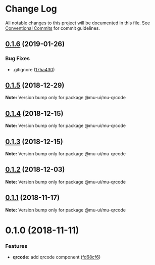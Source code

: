 # Change Log

All notable changes to this project will be documented in this file.
See [Conventional Commits](https://conventionalcommits.org) for commit guidelines.

## [0.1.6](https://github.com/mu-ui/mu-ui/compare/@mu-ui/mu-qrcode@0.1.5...@mu-ui/mu-qrcode@0.1.6) (2019-01-26)


### Bug Fixes

* .gitignore ([175a430](https://github.com/mu-ui/mu-ui/commit/175a430))





## [0.1.5](https://github.com/mu-ui/mu-ui/compare/@mu-ui/mu-qrcode@0.1.4...@mu-ui/mu-qrcode@0.1.5) (2018-12-29)

**Note:** Version bump only for package @mu-ui/mu-qrcode





## [0.1.4](https://github.com/mu-ui/mu-ui/compare/@mu-ui/mu-qrcode@0.1.3...@mu-ui/mu-qrcode@0.1.4) (2018-12-15)

**Note:** Version bump only for package @mu-ui/mu-qrcode





## [0.1.3](https://github.com/mu-ui/mu-ui/compare/@mu-ui/mu-qrcode@0.1.2...@mu-ui/mu-qrcode@0.1.3) (2018-12-15)

**Note:** Version bump only for package @mu-ui/mu-qrcode





## [0.1.2](https://github.com/mu-ui/mu-ui/compare/@mu-ui/mu-qrcode@0.1.1...@mu-ui/mu-qrcode@0.1.2) (2018-12-03)

**Note:** Version bump only for package @mu-ui/mu-qrcode





## [0.1.1](https://github.com/mu-ui/mu-ui/compare/@mu-ui/mu-qrcode@0.1.0...@mu-ui/mu-qrcode@0.1.1) (2018-11-17)

**Note:** Version bump only for package @mu-ui/mu-qrcode





# 0.1.0 (2018-11-11)


### Features

* **qrcode:** add qrcode component ([fd68cf6](https://github.com/mu-ui/mu-ui/commit/fd68cf6))
